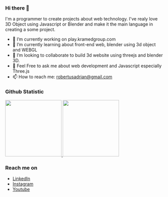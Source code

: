 ### Hi there 👋

I'm a programmer to create projects about web technology. I've realy love 3D Object using Javascript or Blender and make it the main language in creating a some project. 

- 🔭 I’m currently working on play.kramedgroup.com
- 🌱 I’m currently learning about front-end web, blender using 3d object and WEBGL
- 👯 I’m looking to collaborate to build 3d website using threejs and blender 3D.
- 💬 Feel Free to ask me about web development and Javascript especially Three.js
- 📫 How to reach me: robertusadrian@gmail.com

### Github Statistic
<p align="left">
<a href="https://github.com/radrianhp">
  <img height="180em" src="https://github-readme-stats-eight-theta.vercel.app/api?username=radrianhp&show_icons=true&theme=algolia&include_all_commits=true&count_private=true"/>
  <img height="180em" src="https://github-readme-stats-eight-theta.vercel.app/api/top-langs/?username=codesenja&layout=compact&langs_count=8&theme=algolia"/>
</a>
</p>

### Reach me on
- <a href="https://www.linkedin.com/in/robertusadrian/">LinkedIn</a>
- <a href="https://www.instagram.com/robertus_adrian/">Instagram</a>
- <a href="https://www.youtube.com/c/robertusadrian">Youtube</a>

